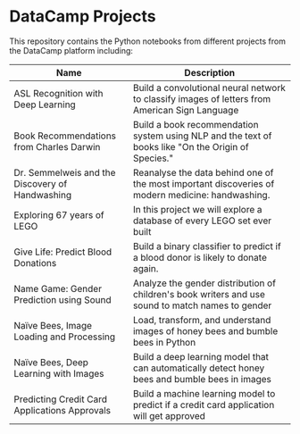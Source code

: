 # DataCamp Projects
This repository contains the Python notebooks from different projects from the DataCamp platform including:

| Name| Description|
|---|---|
|ASL Recognition with Deep Learning| Build a convolutional neural network to classify images of letters from American Sign Language|
|Book Recommendations from Charles Darwin| Build a book recommendation system using NLP and the text of books like "On the Origin of Species."|
|Dr. Semmelweis and the Discovery of Handwashing| Reanalyse the data behind one of the most important discoveries of modern medicine: handwashing.|
|Exploring 67 years of LEGO| In this project we will explore a database of every LEGO set ever built|
|Give Life: Predict Blood Donations| Build a binary classifier to predict if a blood donor is likely to donate again.|
|Name Game: Gender Prediction using Sound| Analyze the gender distribution of children's book writers and use sound to match names to gender|
|Naïve Bees, Image Loading and Processing| Load, transform, and understand images of honey bees and bumble bees in Python|
|Naïve Bees, Deep Learning with Images|	Build a deep learning model that can automatically detect honey bees and bumble bees in images|
|Predicting Credit Card Applications Approvals| Build a machine learning model to predict if a credit card application will get approved|
